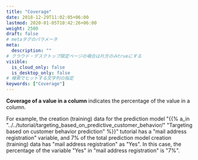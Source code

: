 ```yaml
---
title: "Coverage"
date: 2018-12-29T11:02:05+06:00
lastmod: 2020-01-05T10:42:26+06:00
weight: 2500
draft: false
# metaタグのパラメータ
meta:
  description: ""
# クラウド・デスクトップ限定ページの場合は片方のみtrueにする
visible:
  is_cloud_only: false
  is_desktop_only: false
# 検索でヒットする文字列の指定
keywords: ["Coverage"]
---
```


**Coverage of a value in a column** indicates the percentage of the value in a column.

For example, the creation (training) data for the prediction model "{{% a_in "../../tutorial/targeting_based_on_predictive_customer_behavior/" "Targeting based on customer behavior prediction" %}}" tutorial has a "mail address registration" variable, and 7% of the total prediction model creation (training) data has "mail address registration" as "Yes". In this case, the percentage of the variable "Yes" in "mail address registration" is "7%".
